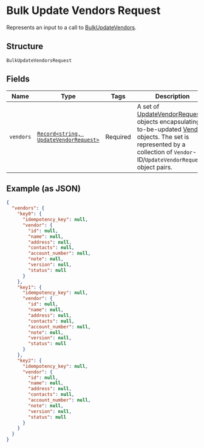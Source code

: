 
# Bulk Update Vendors Request

Represents an input to a call to [BulkUpdateVendors](../../doc/api/vendors.md#bulk-update-vendors).

## Structure

`BulkUpdateVendorsRequest`

## Fields

| Name | Type | Tags | Description |
|  --- | --- | --- | --- |
| `vendors` | [`Record<string, UpdateVendorRequest>`](../../doc/models/update-vendor-request.md) | Required | A set of [UpdateVendorRequest](../../doc/models/update-vendor-request.md) objects encapsulating to-be-updated [Vendor](../../doc/models/vendor.md)<br>objects. The set is represented by  a collection of `Vendor`-ID/`UpdateVendorRequest`-object pairs. |

## Example (as JSON)

```json
{
  "vendors": {
    "key0": {
      "idempotency_key": null,
      "vendor": {
        "id": null,
        "name": null,
        "address": null,
        "contacts": null,
        "account_number": null,
        "note": null,
        "version": null,
        "status": null
      }
    },
    "key1": {
      "idempotency_key": null,
      "vendor": {
        "id": null,
        "name": null,
        "address": null,
        "contacts": null,
        "account_number": null,
        "note": null,
        "version": null,
        "status": null
      }
    },
    "key2": {
      "idempotency_key": null,
      "vendor": {
        "id": null,
        "name": null,
        "address": null,
        "contacts": null,
        "account_number": null,
        "note": null,
        "version": null,
        "status": null
      }
    }
  }
}
```

